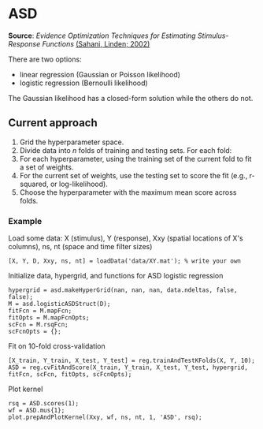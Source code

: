# ASD

__Source__: _Evidence Optimization Techniques for Estimating Stimulus-Response Functions_ [(Sahani, Linden; 2002)](http://papers.nips.cc/paper/2294-evidence-optimization-techniques-for-estimating-stimulus-response-functions)

There are two options:

* linear regression (Gaussian or Poisson likelihood)
* logistic regression (Bernoulli likelihood)

The Gaussian likelihood has a closed-form solution while the others do not.

## Current approach

1. Grid the hyperparameter space.
2. Divide data into _n_ folds of training and testing sets. For each fold:
3. For each hyperparameter, using the training set of the current fold to fit a set of weights.
4. For the current set of weights, use the testing set to score the fit (e.g., r-squared, or log-likelihood).
5. Choose the hyperparameter with the maximum mean score across folds.

### Example

Load some data: X (stimulus), Y (response), Xxy (spatial locations of X's columns), ns, nt (space and time filter sizes)

```
[X, Y, D, Xxy, ns, nt] = loadData('data/XY.mat'); % write your own
```

Initialize data, hypergrid, and functions for ASD logistic regression


```
hypergrid = asd.makeHyperGrid(nan, nan, nan, data.ndeltas, false, false);
M = asd.logisticASDStruct(D);
fitFcn = M.mapFcn;
fitOpts = M.mapFcnOpts;
scFcn = M.rsqFcn;
scFcnOpts = {};
```

Fit on 10-fold cross-validation

```
[X_train, Y_train, X_test, Y_test] = reg.trainAndTestKFolds(X, Y, 10);
ASD = reg.cvFitAndScore(X_train, Y_train, X_test, Y_test, hypergrid, fitFcn, scFcn, fitOpts, scFcnOpts);
```

Plot kernel

```
rsq = ASD.scores(1);
wf = ASD.mus{1};
plot.prepAndPlotKernel(Xxy, wf, ns, nt, 1, 'ASD', rsq);
```
